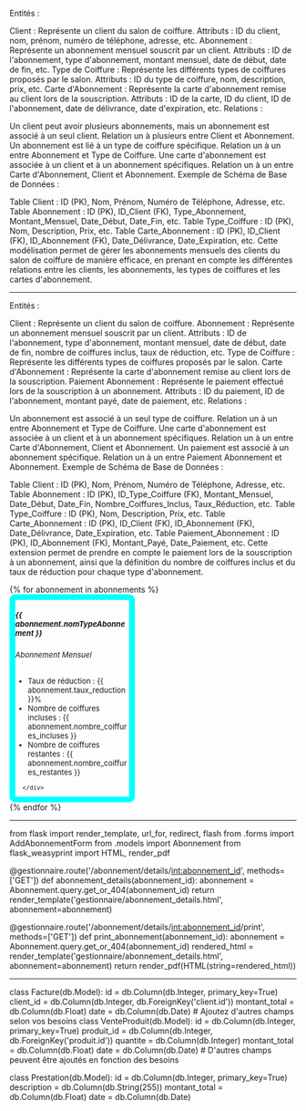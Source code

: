 
Entités :

Client : Représente un client du salon de coiffure.
Attributs : ID du client, nom, prénom, numéro de téléphone, adresse, etc.
Abonnement : Représente un abonnement mensuel souscrit par un client.
Attributs : ID de l'abonnement, type d'abonnement, montant mensuel, date de début, date de fin, etc.
Type de Coiffure : Représente les différents types de coiffures proposés par le salon.
Attributs : ID du type de coiffure, nom, description, prix, etc.
Carte d'Abonnement : Représente la carte d'abonnement remise au client lors de la souscription.
Attributs : ID de la carte, ID du client, ID de l'abonnement, date de délivrance, date d'expiration, etc.
Relations :

Un client peut avoir plusieurs abonnements, mais un abonnement est associé à un seul client. Relation un à plusieurs entre Client et Abonnement.
Un abonnement est lié à un type de coiffure spécifique. Relation un à un entre Abonnement et Type de Coiffure.
Une carte d'abonnement est associée à un client et à un abonnement spécifiques. Relation un à un entre Carte d'Abonnement, Client et Abonnement.
Exemple de Schéma de Base de Données :

Table Client : ID (PK), Nom, Prénom, Numéro de Téléphone, Adresse, etc.
Table Abonnement : ID (PK), ID_Client (FK), Type_Abonnement, Montant_Mensuel, Date_Début, Date_Fin, etc.
Table Type_Coiffure : ID (PK), Nom, Description, Prix, etc.
Table Carte_Abonnement : ID (PK), ID_Client (FK), ID_Abonnement (FK), Date_Délivrance, Date_Expiration, etc.
Cette modélisation permet de gérer les abonnements mensuels des clients du salon de coiffure de manière efficace, en prenant en compte les différentes relations entre les clients, les abonnements, les types de coiffures et les cartes d'abonnement.


_______________________________


Entités :

Client : Représente un client du salon de coiffure.
Abonnement : Représente un abonnement mensuel souscrit par un client.
Attributs : ID de l'abonnement, type d'abonnement, montant mensuel, date de début, date de fin, nombre de coiffures inclus, taux de réduction, etc.
Type de Coiffure : Représente les différents types de coiffures proposés par le salon.
Carte d'Abonnement : Représente la carte d'abonnement remise au client lors de la souscription.
Paiement Abonnement : Représente le paiement effectué lors de la souscription à un abonnement.
Attributs : ID du paiement, ID de l'abonnement, montant payé, date de paiement, etc.
Relations :

Un abonnement est associé à un seul type de coiffure. Relation un à un entre Abonnement et Type de Coiffure.
Une carte d'abonnement est associée à un client et à un abonnement spécifiques. Relation un à un entre Carte d'Abonnement, Client et Abonnement.
Un paiement est associé à un abonnement spécifique. Relation un à un entre Paiement Abonnement et Abonnement.
Exemple de Schéma de Base de Données :

Table Client : ID (PK), Nom, Prénom, Numéro de Téléphone, Adresse, etc.
Table Abonnement : ID (PK), ID_Type_Coiffure (FK), Montant_Mensuel, Date_Début, Date_Fin, Nombre_Coiffures_Inclus, Taux_Réduction, etc.
Table Type_Coiffure : ID (PK), Nom, Description, Prix, etc.
Table Carte_Abonnement : ID (PK), ID_Client (FK), ID_Abonnement (FK), Date_Délivrance, Date_Expiration, etc.
Table Paiement_Abonnement : ID (PK), ID_Abonnement (FK), Montant_Payé, Date_Paiement, etc.
Cette extension permet de prendre en compte le paiement lors de la souscription à un abonnement, ainsi que la définition du nombre de coiffures inclus et du taux de réduction pour chaque type d'abonnement.



<div class="row">
  {% for abonnement in abonnements %}
  <div class="col-lg-3 col-md-6 col-sm-8 col-xs-12 ">
      <div class="card  " style="width: 200px; border-width: 10px; border-style: solid;
       border-radius: 10px; border-color: aqua;
       font-size: small;
       ">
          <div class="card-header orange-bg text-white">
              <h5 class="card-title">{{ abonnement.nomTypeAbonnement }}</h5>
          </div>
          <div class="card-body">
              <h6 class="card-subtitle mb-2">Abonnement Mensuel</h6>
              <ul class="list-group list-group-flush">
                  <li class="list-group-item rounded"> Taux de réduction : {{ abonnement.taux_reduction }}%</li>
                  <li class="list-group-item rounded"><i class="fa fa-cut text-orange"></i> Nombre de coiffures incluses : {{ abonnement.nombre_coiffures_incluses }}</li>
                  <li class="list-group-item rounded"><i class="fa fa-scissors text-orange"></i> Nombre de coiffures restantes : {{ abonnement.nombre_coiffures_restantes }}</li>
              </ul>
          </div>
          
      </div>
  </div>
  {% endfor %}
</div>



_________________________

from flask import render_template, url_for, redirect, flash
from .forms import AddAbonnementForm
from .models import Abonnement
from flask_weasyprint import HTML, render_pdf

@gestionnaire.route('/abonnement/details/<int:abonnement_id>', methods=['GET'])
def abonnement_details(abonnement_id):
    abonnement = Abonnement.query.get_or_404(abonnement_id)
    return render_template('gestionnaire/abonnement_details.html', abonnement=abonnement)

@gestionnaire.route('/abonnement/details/<int:abonnement_id>/print', methods=['GET'])
def print_abonnement(abonnement_id):
    abonnement = Abonnement.query.get_or_404(abonnement_id)
    rendered_html = render_template('gestionnaire/abonnement_details.html', abonnement=abonnement)
    return render_pdf(HTML(string=rendered_html))


______________

class Facture(db.Model):
    id = db.Column(db.Integer, primary_key=True)
    client_id = db.Column(db.Integer, db.ForeignKey('client.id'))
    montant_total = db.Column(db.Float)
    date = db.Column(db.Date)
    # Ajoutez d'autres champs selon vos besoins
class VenteProduit(db.Model):
    id = db.Column(db.Integer, primary_key=True)
    produit_id = db.Column(db.Integer, db.ForeignKey('produit.id'))
    quantite = db.Column(db.Integer)
    montant_total = db.Column(db.Float)
    date = db.Column(db.Date)
    # D'autres champs peuvent être ajoutés en fonction des besoins

class Prestation(db.Model):
    id = db.Column(db.Integer, primary_key=True)
    description = db.Column(db.String(255))
    montant_total = db.Column(db.Float)
    date = db.Column(db.Date)